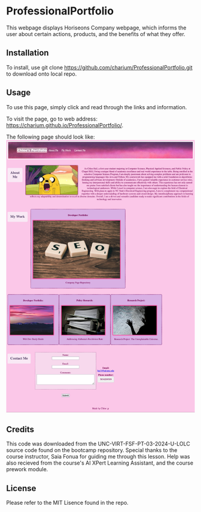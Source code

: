 # ProfessionalPortfolio

This webpage displays Horiseons Company webpage, which informs the user about certain actions, products, and the benefits of what they offer. 

## Installation

To install, use git clone https://github.com/charium/ProfessionalPortfolio.git to download onto local repo. 

## Usage

To use this page, simply click and read through the links and information.

To visit the page, go to web address: https://charium.github.io/ProfessionalPortfolio/. 

The following page should look like: 
![Initial Web Page Deployement Cover Image.](WebSS2.png)

## Credits

This code was downloaded from the UNC-VIRT-FSF-PT-03-2024-U-LOLC source code found on the bootcamp repository. Special thanks to the course instructor, Saia Fonua for guiding me through this lesson. Help was also recieved from the course's AI XPert Learning Assistant, and the course prework module. 

## License

Please refer to the MIT Lisence found in the repo.
